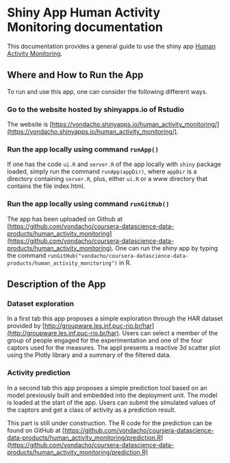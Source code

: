 # Shiny App Human Activity Monitoring documentation

This documentation provides a general guide to use the shiny app [Human Activity Monitoring](https://vondacho.shinyapps.io/human_activity_monitoring/).

## Where and How to Run the App
To run and use this app, one can consider the following different ways.

### Go to the website hosted by **shinyapps.io** of Rstudio
The website is [https://vondacho.shinyapps.io/human_activity_monitoring/](https://vondacho.shinyapps.io/human_activity_monitoring/).

### Run the app locally using command `runApp()` 
If one has the code `ui.R` and `server.R` of the app locally with `shiny` package loaded, simply run the command `runApp(appDir)`, where `appDir` is a directory containing `server.R`, plus, either `ui.R` or a www directory that contains the file index.html.

### Run the app locally using command `runGitHub()`
The app has been uploaded on Github at [https://github.com/vondacho/coursera-datascience-data-products/human_activity_monitoring](https://github.com/vondacho/coursera-datascience-data-products/human_activity_monitoring). One can run the shiny app by typing the command `runGitHub("vondacho/coursera-datascience-data-products/human_activity_monitoring")` in R.



## Description of the App

### Dataset exploration

In a first tab this app proposes a simple exploration through the HAR dataset provided by [http://groupware.les.inf.puc-rio.br/har](http://groupware.les.inf.puc-rio.br/har). Users can select a member of the group of people engaged for the experimentation and one of the four captors used for the measures. The appl presents a reactive 3d scatter plot using the Plotly library and a summary of the filtered data. 

### Activity prediction

In a second tab this app proposes a simple prediction tool based on an model previously built and embedded into the deployment unit. The model is loaded at the start of the app. Users can submit the simulated values of the captors and get a class of activity as a prediction result.

This part is still under construction. The R code for the prediction can be found on GitHub at [https://github.com/vondacho/coursera-datascience-data-products/human_activity_monitoring/prediction.R](https://github.com/vondacho/coursera-datascience-data-products/human_activity_monitoring/prediction.R)



































